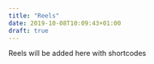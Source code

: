 ```yaml
---
title: "Reels"
date: 2019-10-08T10:09:43+01:00
draft: true
---
```


Reels will be added here with shortcodes
